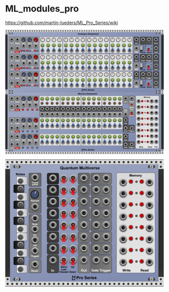 # ML_modules_pro

https://github.com/martin-lueders/ML_Pro_Series/wiki

![Quantum Multiverse](https://github.com/martin-lueders/ML_Pro_Series/blob/master/Screenshots/Sequencer_Pack.png)

![Quantum Multiverse](https://github.com/martin-lueders/ML_Pro_Series/blob/master/Screenshots/Quantum_Multiverse.png)

